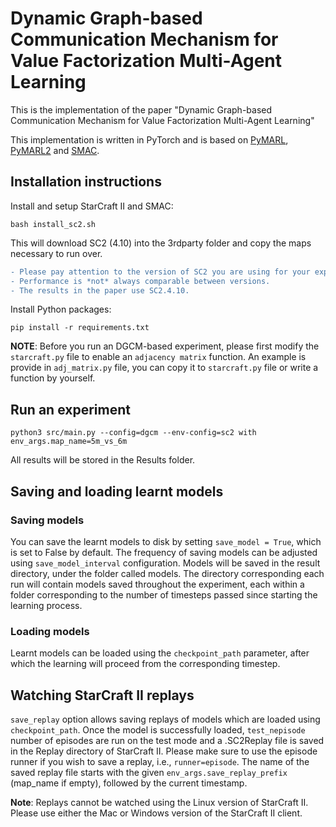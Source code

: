 # Dynamic Graph-based Communication Mechanism for Value Factorization Multi-Agent Learning

This is the implementation of the paper "Dynamic Graph-based Communication Mechanism for Value Factorization Multi-Agent Learning"

This implementation is written in PyTorch and is based on [PyMARL](https://github.com/oxwhirl/pymarl), [PyMARL2](https://github.com/hijkzzz/pymarl2) and [SMAC](https://github.com/oxwhirl/smac).

## Installation instructions

Install and setup StarCraft II and SMAC:

```shell
bash install_sc2.sh
```

This will download SC2 (4.10) into the 3rdparty folder and copy the maps necessary to run over.

```diff
- Please pay attention to the version of SC2 you are using for your experiments. 
- Performance is *not* always comparable between versions. 
- The results in the paper use SC2.4.10.
```

Install Python packages:

```shell
pip install -r requirements.txt
```

**NOTE**: Before you run an DGCM-based experiment, please first modify the `starcraft.py` file to enable an `adjacency matrix` function. An example is provide in `adj_matrix.py` file, you can copy it to `starcraft.py` file or write a function by yourself. 


## Run an experiment

```shell
python3 src/main.py --config=dgcm --env-config=sc2 with env_args.map_name=5m_vs_6m
```

All results will be stored in the Results folder.

## Saving and loading learnt models

### Saving models

You can save the learnt models to disk by setting `save_model = True`, which is set to False by default. The frequency of saving models can be adjusted using `save_model_interval` configuration. Models will be saved in the result directory, under the folder called models. The directory corresponding each run will contain models saved throughout the experiment, each within a folder corresponding to the number of timesteps passed since starting the learning process.

### Loading models

Learnt models can be loaded using the `checkpoint_path` parameter, after which the learning will proceed from the corresponding timestep.

## Watching StarCraft II replays

`save_replay` option allows saving replays of models which are loaded using `checkpoint_path`. Once the model is successfully loaded, `test_nepisode` number of episodes are run on the test mode and a .SC2Replay file is saved in the Replay directory of StarCraft II. Please make sure to use the episode runner if you wish to save a replay, i.e., `runner=episode`. The name of the saved replay file starts with the given `env_args.save_replay_prefix` (map_name if empty), followed by the current timestamp.

**Note**: Replays cannot be watched using the Linux version of StarCraft II. Please use either the Mac or Windows version of the StarCraft II client.
